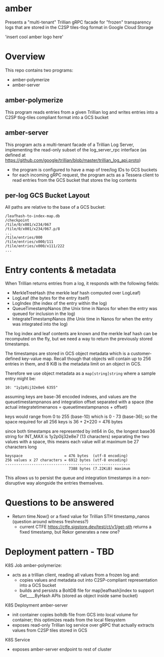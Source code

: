 # amber
Presents a "multi-tenant" Trillian gRPC facade for "frozen" transparency logs that are stored in the C2SP tiles-tlog format in Google Cloud Storage

'insert cool amber logo here'

# Overview
This repo contains two programs:
- amber-polymerize
- amber-server

## amber-polymerize
This program reads entries from a given Trillian log and writes entries into a C2SP tlog-tiles compliant format into a GCS bucket

## amber-server
This program acts a multi-tenant facade of a Trillian Log Server, implementing the read-only subset of the log_server_rpc interface (as defined at https://github.com/google/trillian/blob/master/trillian_log_api.proto)
 - the program is configured to have a map of tree/log IDs to GCS buckets
 - for each incoming gRPC request, the program acts as a Tessera client to read entries from the GCS bucket that stores the log contents

## per-log GCS Bucket Layout
All paths are relative to the base of a GCS bucket:

```
/leafhash-to-index-map.db
/checkpoint
/tile/0/x001/x234/067
/tile/0/x001/x234/067.p/8
...
/tile/entries/000
/tile/entries/x000/111
/tile/entries/x000/x111/222
...
```

# Entry contents & metadata
When Trillian returns entries from a log, it responds with the following fields:
- MerkleTreeHash (the merkle leaf hash computed over LogLeaf)
- LogLeaf (the bytes for the entry itself)
- LogIndex (the index of the entry within the log)
- QueueTimestampNanos (the Unix time in Nanos for when the entry was queued for inclusion in the log)
- IntegrateTimestampNanos (the Unix time in Nanos for when the entry was integrated into the log)

The log index and leaf contents are known and the merkle leaf hash can be recomputed on the fly, but we need a way to return the previously stored timestamps.

The timestamps are stored in GCS object metadata which is a customer-defined key-value map. Recall though that objects will contain up to 256 entries in them, and 8 KiB is the metadata limit on an object in GCS.

Therefore we use object metadata as a `map[string]string` where a sample entry might be:

```
10: "1y2p0ij32e8e6 6355"
```

assuming keys are base-36 encoded indexes, and values are the queuetimestampnanos and integration offset separated with a space
(the actual integratetimenanos = queuetimestampnanos + offset)

keys would range from 0 to 255 (base-10) which is 0 - 73 (base-36); so the space required for all 256 keys is 36 + 2*220 = 476 bytes

since both timestamps are represented by int64 in Go, the longest base36 string for INT_MAX is 1y2p0ij32e8e7 (13 characters)
separating the two values with a space, this means each value will at maximum be 27 characters long

```
keyspace                   = 476 bytes  (utf-8 encoding)
256 values x 27 characters = 6912 bytes (utf-8 encoding)
---------------------------------------------------------
                             7388 bytes (7.22KiB) maximum
```

This allows us to persist the queue and integration timestamps in a non-disruptive way alongside the entries themselves.

# Questions to be answered
- Return time.Now() or a fixed value for Trillian STH timestamp_nanos (question around witness freshness?)
  - current CTFE https://ctfe.sigstore.dev/test/ct/v1/get-sth returns a fixed timestamp, but Rekor generates a new one?


# Deployment pattern - TBD
K8S Job amber-polymerize:
- acts as a trillian client, reading all values from a frozen log and:
    - copies values and metadata out into C2SP-compliant representation into a GCS bucket
    - builds and persists a BoltDB file for map[leafhash]index to support Get____ByHash APIs (stored as object inside same bucket)

K8S Deployment amber-server
- init container copies boltdb file from GCS into local volume for container; this optimizes reads from the local filesystem
- exposes read-only Trillian log service over gRPC that actually extracts values from C2SP tiles stored in GCS

K8S Service
- exposes amber-server endpoint to rest of cluster
